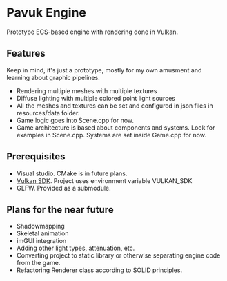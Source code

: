 # Pavuk Engine
Prototype ECS-based engine with rendering done in Vulkan.

## Features
Keep in mind, it's just a prototype, mostly for my own amusment and learning about graphic pipelines.
 - Rendering multiple meshes with multiple textures
 - Diffuse lighting with multiple colored point light sources
 - All the meshes and textures can be set and configured in json files in resources/data folder.
 - Game logic goes into Scene.cpp for now.
 - Game architecture is based about components and systems. Look for examples in Scene.cpp. Systems are set inside Game.cpp for now.

## Prerequisites
 - Visual studio. CMake is in future plans.
 - [Vulkan SDK](https://www.lunarg.com/vulkan-sdk/). Project uses environment variable VULKAN_SDK
 - GLFW. Provided as a submodule.

## Plans for the near future
 - Shadowmapping
 - Skeletal animation
 - imGUI integration
 - Adding other light types, attenuation, etc.
 - Converting project to static library or otherwise separating engine code from the game.
 - Refactoring Renderer class according to SOLID principles.
